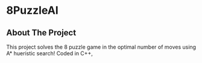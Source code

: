 # 8PuzzleAI
## About The Project

This project solves the 8 puzzle game in the optimal number of moves using A* hueristic search!
Coded in C++, 
